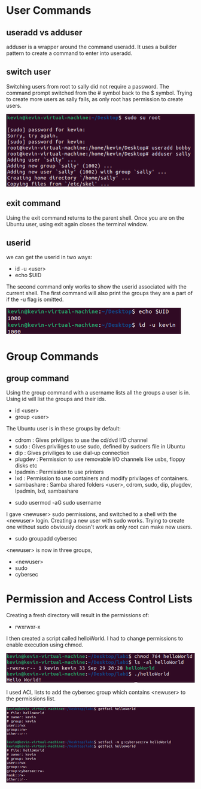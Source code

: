 # User Commands

## useradd vs adduser

adduser is a wrapper around the command useradd. It uses a builder pattern to create a command to enter into useradd.

## switch user

Switching users from root to sally did not require a password. The command prompt switched from the # symbol back to the $ symbol.
Trying to create more users as sally fails, as only root has permission to create users.

![Shell output for useradd command](resources/experiment_1/userAdd1.png)

## exit command

Using the exit command returns to the parent shell. Once you are on the Ubuntu user, using exit again closes the terminal window.

## userid

we can get the userid in two ways:
* id -u &lt;user&gt;
* echo $UID

The second command only works to show the userid associated with the current shell.
The first command will also print the groups they are a part of if the -u flag is omitted.

![Using id -u to show groups](resources/experiment_1/uid1.png)

# Group Commands

## group command

Using the group command with a username lists all the groups a user is in. Using id will list the groups and their ids.
* id &lt;user&gt;
* group &lt;user&gt;

The Ubuntu user is in these groups by default:
- cdrom : Gives priviliges to use the cd/dvd I/O channel
- sudo : Gives priviliges to use sudo, defined by sudoers file in Ubuntu
- dip : Gives priviliges to use dial-up connection
- plugdev : Permission to use removable I/O channels like usbs, floppy disks etc
- lpadmin : Permission to use printers
- lxd : Permission to use containers and modify privilages of containers.
- sambashare : Samba shared folders
&lt;user&gt;, cdrom, sudo, dip, plugdev, lpadmin, lxd, sambashare

* sudo usermod -aG sudo username

I gave &lt;newuser&gt; sudo permissions, and switched to a shell with the &lt;newuser&gt; login. Creating a new user with sudo works.
Trying to create one without sudo obviously doesn't work as only root can make new users.

* sudo groupadd cybersec

&lt;newuser&gt; is now in three groups,
- &lt;newuser&gt;
- sudo
- cybersec

# Permission and Access Control Lists

Creating a fresh directory will result in the permissions of:

- rwxrwxr-x

I then created a script called helloWorld. I had to change permissions to enable execution using chmod.

![Shell output for adding execution perms to a file](resources/experiment_1/chmod1.png)

I used ACL lists to add the cybersec group which contains &lt;newuser&gt; to the permissions list.

![Shell output while using ACL list to add a group to permissions list](resources/experiment_1/acl1.png)